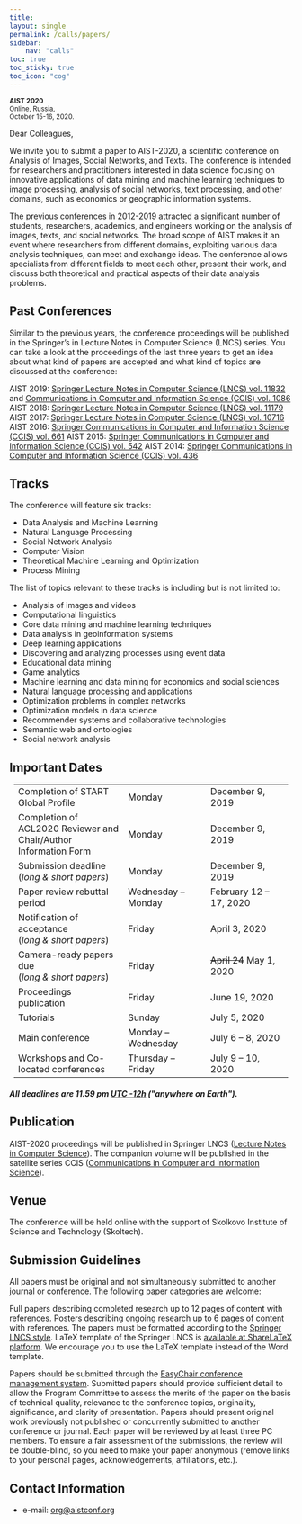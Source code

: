 ```yaml
---
title: 
layout: single
permalink: /calls/papers/
sidebar: 
    nav: "calls"
toc: true
toc_sticky: true
toc_icon: "cog"
---
```


<sub>**AIST 2020**  
Online, Russia,  
October 15-16, 2020.

Dear Colleagues,

We invite you to submit a paper to AIST-2020, a scientific conference on Analysis of Images, Social Networks, and Texts. The conference is intended for researchers and practitioners interested in data science focusing on innovative applications of data mining and machine learning techniques to image processing, analysis of social networks, text processing, and other domains, such as economics or geographic information systems.

The previous conferences in 2012-2019 attracted a significant number of students, researchers, academics, and engineers working on the analysis of images, texts, and social networks. The broad scope of AIST makes it an event where researchers from different domains, exploiting various data analysis techniques, can meet and exchange ideas. The conference allows specialists from different fields to meet each other, present their work, and discuss both theoretical and practical aspects of their data analysis problems.

<h2>Past Conferences</h2>

Similar to the previous years, the conference proceedings will be published in the Springer’s in Lecture Notes in Computer Science (LNCS) series. You can take a look at the proceedings of the last three years to get an idea about what kind of papers are accepted and what kind of topics are discussed at the conference:

AIST 2019: [Springer Lecture Notes in Computer Science (LNCS) vol. 11832](https://link.springer.com/book/10.1007/978-3-030-37334-4) and [Communications in Computer and Information Science (CCIS) vol. 1086](https://link.springer.com/book/10.1007/978-3-030-39575-9)
AIST 2018: [Springer Lecture Notes in Computer Science (LNCS) vol. 11179](https://link.springer.com/book/10.1007/978-3-030-11027-7)
AIST 2017: [Springer Lecture Notes in Computer Science (LNCS) vol. 10716](http://www.springer.com/us/book/9783319730127)
AIST 2016: [Springer Communications in Computer and Information Science (CCIS) vol. 661](http://www.springer.com/en/book/9783319529196)
AIST 2015: [Springer Communications in Computer and Information Science (CCIS) vol. 542](http://www.springer.com/en/book/9783319261225)
AIST 2014: [Springer Communications in Computer and Information Science (CCIS) vol. 436](http://www.springer.com/en/book/9783319125794)

<h2>Tracks</h2>

The conference will feature six tracks:

- Data Analysis and Machine Learning
- Natural Language Processing
- Social Network Analysis
- Computer Vision
- Theoretical Machine Learning and Optimization
- Process Mining

The list of topics relevant to these tracks is including but is not limited to:

- Analysis of images and videos
- Computational linguistics
- Core data mining and machine learning techniques
- Data analysis in geoinformation systems
- Deep learning applications
- Discovering and analyzing processes using event data
- Educational data mining
- Game analytics
- Machine learning and data mining for economics and social sciences
- Natural language processing and applications
- Optimization problems in complex networks
- Optimization models in data science
- Recommender systems and collaborative technologies
- Semantic web and ontologies
- Social network analysis


<h2 id="dates">Important Dates</h2>

<center>
<table style="width: 97%">
    <tbody>
        <tr>
            <td style="width: 40%;">Completion of START Global Profile</td>
            <td style="width: 30%;">Monday</td>
            <td>December 9, 2019</td>
        </tr>
        <tr>
            <td style="width: 40%;">Completion of ACL2020 Reviewer and Chair/Author Information Form</td>
            <td style="width: 30%;">Monday</td>
            <td>December 9, 2019</td>
        </tr>
        <tr>
            <td style="width: 40%;">Submission deadline<br/>(<i>long &amp; short papers</i>)</td>
            <td style="width: 30%;">Monday</td>
            <td>December 9, 2019</td>
        </tr>
        <tr>
            <td style="width: 40%;">Paper review rebuttal period<br/></td>
            <td style="width: 30%;">Wednesday &ndash; Monday</td>
            <td>February 12 &ndash; 17, 2020</td>
        </tr>
        <tr>
            <td>Notification of acceptance<br/>(<i>long &amp; short papers</i>)</td>
            <td>Friday</td>
            <td>April 3, 2020</td>
        </tr>
        <tr>
          <td>Camera-ready papers due<br/>(<i>long &amp; short papers</i>)</td>
          <td>Friday</td>
          <td><strike>April 24</strike> May 1, 2020</td>
        </tr>
        <tr>
            <td>Proceedings publication</td>
            <td>Friday</td>
            <td>June 19, 2020</td>
        </tr>        
        <tr>
            <td>Tutorials</td>
            <td>Sunday</td>
            <td>July 5, 2020</td>
        </tr>        
        <tr>
            <td>Main conference</td>
            <td>Monday &ndash; Wednesday</td>
            <td>July 6 &ndash; 8, 2020</td>
        </tr>        
        <tr>
            <td>Workshops and Co-located conferences</td>
            <td>Thursday &ndash; Friday</td>
            <td>July 9 &ndash; 10, 2020</td>
        </tr>        
</tbody>
</table>
</center>

<h5>All deadlines are 11.59 pm <a target="_blank" href="https://www.timeanddate.com/time/zone/timezone/utc-12">UTC -12h</a> ("anywhere on Earth").</h5>


## Publication

AIST-2020 proceedings will be published in Springer LNCS ([Lecture Notes in Computer Science](https://www.springer.com/series/558)). The companion volume will be published in the satellite series CCIS ([Communications in Computer and Information Science](https://www.springer.com/series/7899)).
 
## Venue

The conference will be held online with the support of Skolkovo Institute of Science and Technology (Skoltech).
 
## Submission Guidelines

All papers must be original and not simultaneously submitted to another journal or conference. The following paper categories are welcome:

Full papers describing completed research up to 12 pages of content with references.
Posters describing ongoing research up to 6 pages of content with references.
The papers must be formatted according to the [Springer LNCS style](http://www.springer.com/computer/lncs?SGWID=0-164-6-793341-0). LaTeX template of the Springer LNCS is [available at ShareLaTeX platform](https://www.sharelatex.com/templates/journals/lecture-notes-in-computer-science-(lncs)). We encourage you to use the LaTeX template instead of the Word template.

Papers should be submitted through the [EasyChair conference management system](https://easychair.org/conferences/?conf=aist-2020). Submitted papers should provide sufficient detail to allow the Program Committee to assess the merits of the paper on the basis of technical quality, relevance to the conference topics, originality, significance, and clarity of presentation. Papers should present original work previously not published or concurrently submitted to another conference or journal. Each paper will be reviewed by at least three PC members. To ensure a fair assessment of the submissions, the review will be double-blind, so you need to make your paper anonymous (remove links to your personal pages, acknowledgements, affiliations, etc.).

## Contact Information
- e-mail: [org@aistconf.org](mailto:org@aistconf.org)

